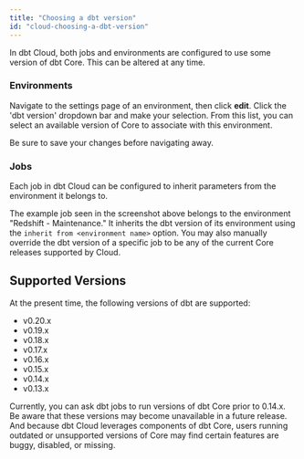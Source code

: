 ```yaml
---
title: "Choosing a dbt version"
id: "cloud-choosing-a-dbt-version"
---
```


In dbt Cloud, both jobs and environments are configured to use some version of dbt Core. This can be altered at any time.

### Environments

Navigate to the settings page of an environment, then click **edit**. Click the 'dbt version' dropdown bar and make your selection. From this list, you can select an available version of Core to associate with this environment.

<Lightbox src="/img/dbt-cloud-environment-parameters.png" title="settings of a dbt Cloud Environment"/>

Be sure to save your changes before navigating away.

### Jobs

Each job in dbt Cloud can be configured to inherit parameters from the environment it belongs to.

<Lightbox src="/img/dbt-cloud-job-parameters.png" title="settings of a dbt Cloud Job"/>

The example job seen in the screenshot above belongs to the environment "Redshift - Maintenance." It inherits the dbt version of its environment using the `inherit from <environment name>` option. You may also manually override the dbt version of a specific job to be any of the current Core releases supported by Cloud.

## Supported Versions

At the present time, the following versions of dbt are supported:

 - v0.20.x
 - v0.19.x
 - v0.18.x
 - v0.17.x
 - v0.16.x
 - v0.15.x
 - v0.14.x
 - v0.13.x

Currently, you can ask dbt jobs to run versions of dbt Core prior to 0.14.x. Be aware that these versions may become unavailable in a future release. And because dbt Cloud leverages components of dbt Core, users running outdated or unsupported versions of Core may find certain features are buggy, disabled, or missing.
